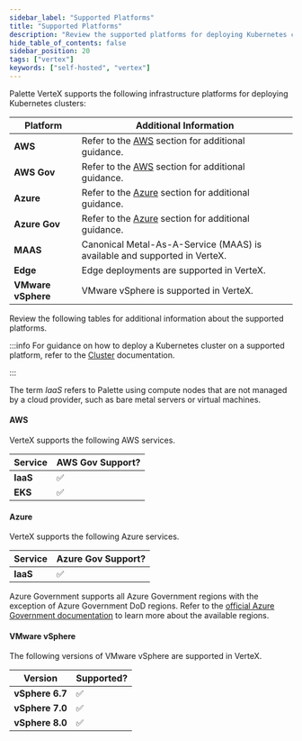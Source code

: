 ```yaml
---
sidebar_label: "Supported Platforms"
title: "Supported Platforms"
description: "Review the supported platforms for deploying Kubernetes clusters with Palette VerteX."
hide_table_of_contents: false
sidebar_position: 20
tags: ["vertex"]
keywords: ["self-hosted", "vertex"]
---
```


Palette VerteX supports the following infrastructure platforms for deploying Kubernetes clusters:

| **Platform** | **Additional Information** |
| --- |  --- |
| **AWS** |   Refer to the [AWS](#aws) section for additional guidance. | 
| **AWS Gov** |  Refer to the [AWS](#aws) section for additional guidance. |
| **Azure**|   Refer to the [Azure](#azure) section for additional guidance. |
| **Azure Gov**|   Refer to the [Azure](#azure) section for additional guidance. |
| **MAAS**|  Canonical Metal-As-A-Service (MAAS) is available and supported in VerteX.   | 
| **Edge**|  Edge deployments are supported in VerteX.  |
| **VMware vSphere** | VMware vSphere is supported in VerteX.  |

Review the following tables for additional information about the supported platforms. 

:::info
For guidance on how to deploy a Kubernetes cluster on a supported platform, refer to the [Cluster](../clusters/clusters.md) documentation.

:::


The term *IaaS* refers to Palette using compute nodes that are not managed by a cloud provider, such as bare metal servers or virtual machines.  

#### AWS 

VerteX supports the following AWS services.

|  **Service** | **AWS Gov Support?**| 
| --- |  --- | 
| **IaaS** |  ✅ | 
| **EKS**|  ✅ |


#### Azure

VerteX supports the following Azure services.

|  **Service** | **Azure Gov Support?**|
| --- |  --- |
| **IaaS** |  ✅ |

Azure Government supports all Azure Government regions with the exception of Azure Government DoD regions. Refer to the [official Azure Government documentation](https://learn.microsoft.com/en-us/azure/azure-government/documentation-government-overview-dod) to learn more about the available regions.


#### VMware vSphere

The following versions of VMware vSphere are supported in VerteX.

| **Version** | **Supported?** |
| --- |  --- |
| **vSphere 6.7** |  ✅ |
| **vSphere 7.0** |  ✅ |
| **vSphere 8.0** |  ✅ |